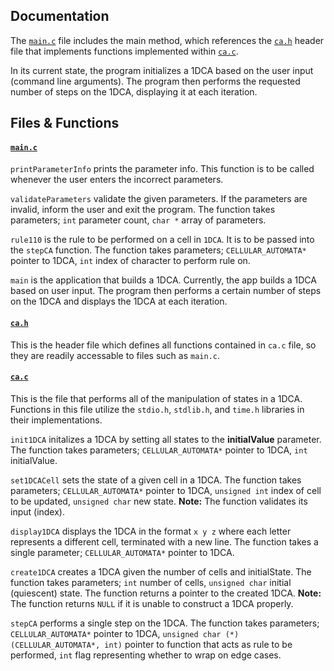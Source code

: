 ## Documentation

The [`main.c`](main.c) file includes the main method, which references the [`ca.h`](ca.h) header file that implements functions implemented within [`ca.c`](ca.c).

In its current state, the program initializes a 1DCA based on the user input (command line arguments). The program then performs the requested number of steps on the 1DCA, displaying it at each iteration.

## Files & Functions

#### [`main.c`](main.c)

`printParameterInfo` prints the parameter info. This function is to be called whenever the user enters the incorrect parameters.

`validateParameters` validate the given parameters. If the parameters are invalid, inform the user and exit the program. The function takes parameters; `int` parameter count, `char *` array of parameters.

`rule110` is the rule to be performed on a cell in `1DCA`. It is to be passed into the `stepCA` function. The function takes parameters; `CELLULAR_AUTOMATA*` pointer to 1DCA, `int` index of character to perform rule on.

`main` is the application that builds a 1DCA. Currently, the app builds a 1DCA based on user input. The program then performs a certain number of steps on the 1DCA and displays the 1DCA at each iteration.

#### [`ca.h`](ca.h)

This is the header file which defines all functions contained in `ca.c` file, so they are readily accessable to files such as `main.c`.

#### [`ca.c`](ca.c)

This is the file that performs all of the manipulation of states in a 1DCA. Functions in this file utilize the `stdio.h`, `stdlib.h`, and `time.h` libraries in their implementations.

`init1DCA` initalizes a 1DCA by setting all states to the **initialValue** parameter. The function takes parameters; `CELLULAR_AUTOMATA*` pointer to 1DCA, `int` initialValue.

`set1DCACell` sets the state of a given cell in a 1DCA. The function takes parameters; `CELLULAR_AUTOMATA*` pointer to 1DCA, `unsigned int` index of cell to be updated, `unsigned char` new state. **Note:** The function validates its input (index).

`display1DCA` displays the 1DCA in the format `x y z` where each letter represents a different cell, terminated with a new line. The function takes a single parameter; `CELLULAR_AUTOMATA*` pointer to 1DCA.


`create1DCA` creates a 1DCA given the number of cells and initialState. The function takes parameters; `int` number of cells, `unsigned char` initial (quiescent) state. The function returns a pointer to the created 1DCA. **Note:** The function returns `NULL` if it is unable to construct a 1DCA properly.


`stepCA` performs a single step on the 1DCA. The function takes parameters; `CELLULAR_AUTOMATA*` pointer to 1DCA, `unsigned char (*)(CELLULAR_AUTOMATA*, int)` pointer to function that acts as rule to be performed, `int` flag representing whether to wrap on edge cases.